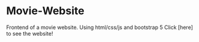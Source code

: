 # Movie-Website
Frontend of a movie website. Using html/css/js and bootstrap 5
Click [here] to see the website!
